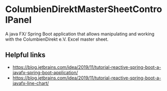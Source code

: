 # ColumbienDirektMasterSheetControlPanel
A java FX/ Spring Boot application that allows manipulating and working with the ColumbienDirekt e.V. Excel master sheet. 

## Helpful links
- https://blog.jetbrains.com/idea/2019/11/tutorial-reactive-spring-boot-a-javafx-spring-boot-application/ 
- https://blog.jetbrains.com/idea/2019/11/tutorial-reactive-spring-boot-a-javafx-line-chart/
